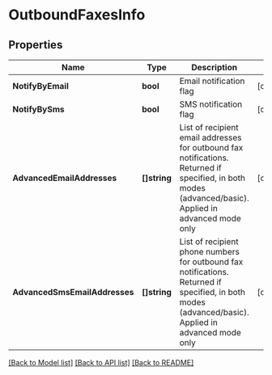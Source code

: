 # OutboundFaxesInfo

## Properties

Name | Type | Description | Notes
------------ | ------------- | ------------- | -------------
**NotifyByEmail** | **bool** | Email notification flag | [optional] 
**NotifyBySms** | **bool** | SMS notification flag | [optional] 
**AdvancedEmailAddresses** | **[]string** | List of recipient email addresses for outbound fax notifications. Returned if specified, in both modes (advanced/basic). Applied in advanced mode only | [optional] 
**AdvancedSmsEmailAddresses** | **[]string** | List of recipient phone numbers for outbound fax notifications. Returned if specified, in both modes (advanced/basic). Applied in advanced mode only | [optional] 

[[Back to Model list]](../README.md#documentation-for-models) [[Back to API list]](../README.md#documentation-for-api-endpoints) [[Back to README]](../README.md)


